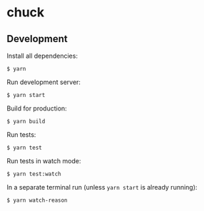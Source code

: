 # chuck

## Development

Install all dependencies:

```
$ yarn
```

Run development server:

```
$ yarn start
```

Build for production:

```
$ yarn build
```

Run tests:

```
$ yarn test
```

Run tests in watch mode:

```
$ yarn test:watch
```

In a separate terminal run (unless `yarn start` is already running):

```
$ yarn watch-reason
```

